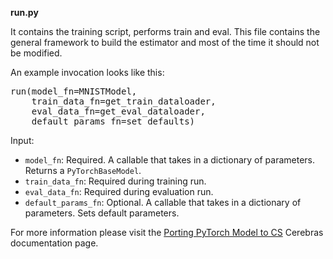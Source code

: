

     
**run.py**

It contains the training script, performs train and eval. This file contains the general framework to build the estimator and most of the time it should not be modified.

An example invocation looks like this:
<pre>
run(model_fn=MNISTModel,
    train_data_fn=get_train_dataloader,
    eval_data_fn=get_eval_dataloader,
    default_params_fn=set_defaults)
</pre>

Input:
* `model_fn`: Required. A callable that takes in a dictionary of parameters. Returns a `PyTorchBaseModel`.
* `train_data_fn`: Required during training run.
* `eval_data_fn`: Required during evaluation run.
* `default_params_fn`: Optional. A callable that takes in a dictionary of parameters. Sets default parameters.

For more information please visit the [Porting PyTorch Model to CS](https://docs.cerebras.net/en/1.6.0/pytorch-docs/adapting-pytorch-to-cs.html) Cerebras documentation page.

